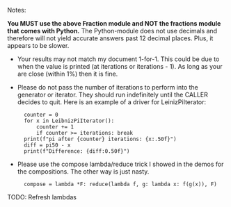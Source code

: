 Notes:

**You MUST use the above Fraction module and NOT the fractions module that comes with Python.**  The Python-module does not use decimals and therefore will not yield accurate answers past 12 decimal places.  Plus, it appears to be slower.

- Your results may not match my document 1-for-1.  This could be due to when the value is printed (at iterations or iterations - 1).  As long as your are close (within 1%) then it is fine.
- Please do not pass the number of iterations to perform into the generator or iterator.  They should run indefinitely until the CALLER decides to quit.  Here is an example of a driver for LeinizPiIterator:

        counter = 0
        for x in LeibnizPiIterator():
            counter += 1
            if counter >= iterations: break
        print(f"pi after {counter} iterations: {x:.50f}")
        diff = pi50 - x
        print(f"Difference: {diff:0.50f}")

- Please use the compose lambda/reduce trick I showed in the demos for the compositions.  The other way is just nasty.

        compose = lambda *F: reduce(lambda f, g: lambda x: f(g(x)), F)

TODO: Refresh lambdas 